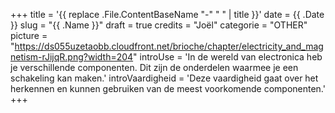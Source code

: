+++
title = '{{ replace .File.ContentBaseName "-" " " | title }}'
date = {{ .Date }}
slug = "{{ .Name }}"
draft = true
credits = "Joël"
categorie = "OTHER"
picture = "https://ds055uzetaobb.cloudfront.net/brioche/chapter/electricity_and_magnetism-rJijqR.png?width=204"
introUse = 'In de wereld van electronica heb je verschillende componenten. Dit zijn de onderdelen waarmee je een schakeling kan maken.'
introVaardigheid = 'Deze vaardigheid gaat over het herkennen en kunnen gebruiken van de meest voorkomende componenten.'
+++
